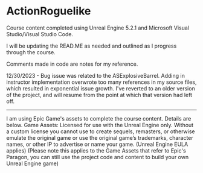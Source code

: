 # ActionRoguelike

Course content completed using Unreal Engine 5.2.1 and Microsoft Visual Studio/Visual Studio Code.

I will be updating the READ.ME as needed and outlined as I progress through the course.

Comments made in code are notes for my reference.

12/30/2023 - Bug issue was related to the ASExplosiveBarrel. Adding in instructor implementation overwrote too many references in my source files, which resulted in exponential issue growth. I've reverted to an older version of the project, and will resume from the point at which that version had left off.

___

I am using Epic Game's assets to complete the course content. Details are below.
Game Assets: Licensed for use with the Unreal Engine only. Without a custom license you cannot use to create sequels, remasters, or otherwise emulate the original game or use the original game’s trademarks, character names, or other IP to advertise or name your game. (Unreal Engine EULA applies) (Please note this applies to the Game Assets that refer to Epic's Paragon, you can still use the project code and content to build your own Unreal Engine game)

